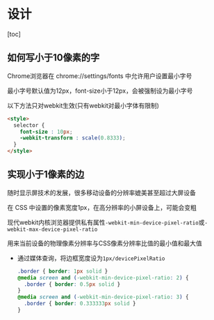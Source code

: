 # 设计

[toc]

## 如何写小于10像素的字

Chrome浏览器在 chrome://settings/fonts 中允许用户设置最小字号

最小字号默认值为12px，font-size小于12px，会被强制设为最小字号

以下方法只对webkit生效(只有webkit对最小字体有限制)

```html
<style>
  selector {
    font-size : 10px;
    -webkit-transform : scale(0.8333);
  }
</style>
```

## 实现小于1像素的边

随时显示屏技术的发展，很多移动设备的分辨率媲美甚至超过大屏设备

在 CSS 中设置的像素宽度1px，在高分辨率的小屏设备上，可能会变粗

现代webkit内核浏览器提供私有属性`-webkit-min-device-pixel-ratio`或`-webkit-max-device-pixel-ratio`

用来当前设备的物理像素分辨率与CSS像素分辨率比值的最小值和最大值

- 通过媒体查询，将边框宽度设为`1px/devicePixelRatio`

  ```css
  .border { border: 1px solid }
  @media screen and (-webkit-min-device-pixel-ratio: 2) {
    .border { border: 0.5px solid }
  }
  @media screen and (-webkit-min-device-pixel-ratio: 3) {
    .border { border: 0.333333px solid }
  }
  ```
